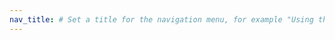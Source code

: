 ```yaml
---
nav_title: # Set a title for the navigation menu, for example "Using the example-name plugin"
---
```

<!-- Describe how to use your plugin -->